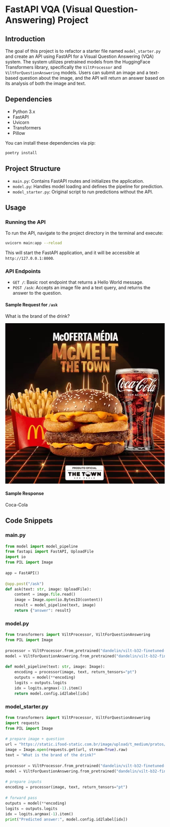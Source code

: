 # FastAPI VQA (Visual Question-Answering) Project

## Introduction

The goal of this project is to refactor a starter file named `model_starter.py` and create an API using FastAPI for a Visual Question Answering (VQA) system. The system utilizes pretrained models from the HuggingFace Transformers library, specifically the `ViltProcessor` and `ViltForQuestionAnswering` models. Users can submit an image and a text-based question about the image, and the API will return an answer based on its analysis of both the image and text.

## Dependencies

* Python 3.x
* FastAPI
* Uvicorn
* Transformers
* Pillow

You can install these dependencies via pip:

```bash
poetry install
```

## Project Structure

* `main.py`: Contains FastAPI routes and initializes the application.
* `model.py`: Handles model loading and defines the pipeline for prediction.
* `model_starter.py`: Original script to run predictions without the API.

## Usage

### Running the API

To run the API, navigate to the project directory in the terminal and execute:

```bash
uvicorn main:app --reload
```

This will start the FastAPI application, and it will be accessible at `http://127.0.0.1:8000`.

### API Endpoints

* `GET /`: Basic root endpoint that returns a Hello World message.
* `POST /ask`: Accepts an image file and a text query, and returns the answer to the question.

#### Sample Request for `/ask`

What is the brand of the drink?

![iFood Sample Image](/pic/ifood.jpg)


#### Sample Response

Coca-Cola


## Code Snippets

### main.py

```python
from model import model_pipeline
from fastapi import FastAPI, UploadFile
import io
from PIL import Image

app = FastAPI()

@app.post("/ask")
def ask(text: str, image: UploadFile):
    content = image.file.read()
    image = Image.open(io.BytesIO(content))
    result = model_pipeline(text, image)
    return {"answer": result}
```

### model.py

```python
from transformers import ViltProcessor, ViltForQuestionAnswering
from PIL import Image

processor = ViltProcessor.from_pretrained("dandelin/vilt-b32-finetuned-vqa")
model = ViltForQuestionAnswering.from_pretrained("dandelin/vilt-b32-finetuned-vqa")

def model_pipeline(text: str, image: Image):
    encoding = processor(image, text, return_tensors="pt")
    outputs = model(**encoding)
    logits = outputs.logits
    idx = logits.argmax(-1).item()
    return model.config.id2label[idx]
```

### model_starter.py

```python
from transformers import ViltProcessor, ViltForQuestionAnswering
import requests
from PIL import Image

# prepare image + question
url = "https://static.ifood-static.com.br/image/upload/t_medium/pratos/ff7bf962-bccc-445c-9829-1f974561a4ff/202308230625_bojydjt65o.png"
image = Image.open(requests.get(url, stream=True).raw)
text = "What is the brand of the drink?"

processor = ViltProcessor.from_pretrained("dandelin/vilt-b32-finetuned-vqa")
model = ViltForQuestionAnswering.from_pretrained("dandelin/vilt-b32-finetuned-vqa")

# prepare inputs
encoding = processor(image, text, return_tensors="pt")

# forward pass
outputs = model(**encoding)
logits = outputs.logits
idx = logits.argmax(-1).item()
print("Predicted answer:", model.config.id2label[idx])
```